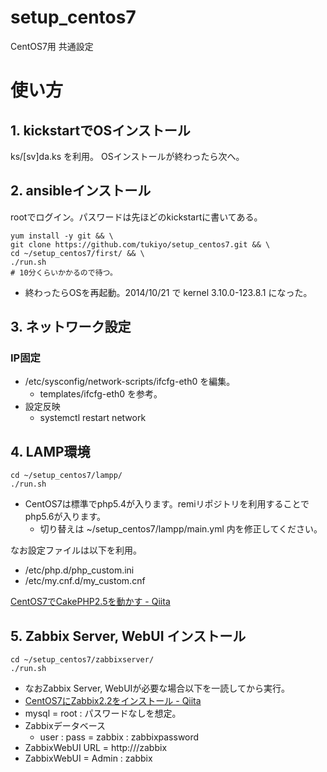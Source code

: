 setup_centos7
============

CentOS7用 共通設定

# 使い方

## 1. kickstartでOSインストール

ks/[sv]da.ks を利用。
OSインストールが終わったら次へ。


## 2. ansibleインストール

rootでログイン。パスワードは先ほどのkickstartに書いてある。

    yum install -y git && \
    git clone https://github.com/tukiyo/setup_centos7.git && \
    cd ~/setup_centos7/first/ && \
    ./run.sh
    # 10分くらいかかるので待つ。

* 終わったらOSを再起動。2014/10/21 で kernel 3.10.0-123.8.1 になった。


## 3. ネットワーク設定

### IP固定

* /etc/sysconfig/network-scripts/ifcfg-eth0 を編集。
  * templates/ifcfg-eth0 を参考。
* 設定反映
  * systemctl restart network

## 4. LAMP環境

    cd ~/setup_centos7/lampp/
    ./run.sh

* CentOS7は標準でphp5.4が入ります。remiリポジトリを利用することでphp5.6が入ります。
  * 切り替えは ~/setup_centos7/lampp/main.yml 内を修正してください。

なお設定ファイルは以下を利用。

* /etc/php.d/php_custom.ini
* /etc/my.cnf.d/my_custom.cnf

[CentOS7でCakePHP2.5を動かす - Qiita](http://qiita.com/tukiyo3/items/aea9440c32290b432a5c)

## 5. Zabbix Server, WebUI インストール

    cd ~/setup_centos7/zabbixserver/
    ./run.sh

* なおZabbix Server, WebUIが必要な場合以下を一読してから実行。
* [CentOS7にZabbix2.2をインストール - Qiita](http://qiita.com/tukiyo3/items/e974627fbb393037fa8a)
* mysql = root : パスワードなしを想定。
* Zabbixデータベース
  * user : pass = zabbix : zabbixpassword
* ZabbixWebUI URL = http://<IP>/zabbix
* ZabbixWebUI = Admin : zabbix
